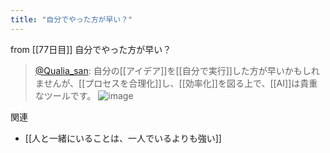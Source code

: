 ```yaml
---
title: "自分でやった方が早い？"
---
```


from [[77日目]]
自分でやった方が早い？
> [@Qualia_san](https://twitter.com/Qualia_san/status/1632218147720949760?s=20): 自分の[[アイデア]]を[[自分で実行]]した方が早いかもしれませんが、[[プロセスを合理化]]し、[[効率化]]を図る上で、[[AI]]は貴重なツールです。
> ![image](https://pbs.twimg.com/media/FqbNuahagAAjJ1R.png)

関連
- [[人と一緒にいることは、一人でいるよりも強い]]
